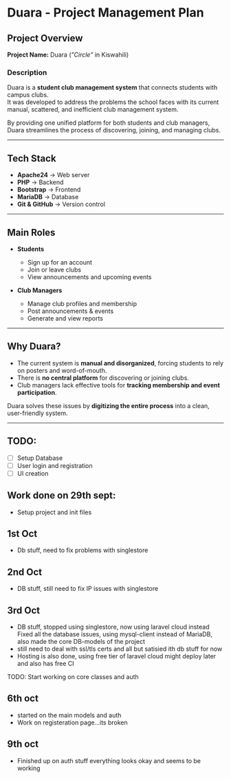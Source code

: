 # Duara - Project Management Plan

## Project Overview
**Project Name:** Duara (*"Circle"* in Kiswahili)

###  Description
Duara is a **student club management system** that connects students with campus clubs.  
It was developed to address the problems the school faces with its current manual, scattered, and inefficient club management system.  

By providing one unified platform for both students and club managers, Duara streamlines the process of discovering, joining, and managing clubs.

---

## Tech Stack
- **Apache24** → Web server  
- **PHP** → Backend  
- **Bootstrap** → Frontend  
- **MariaDB** → Database  
- **Git & GitHub** → Version control  

---

## Main Roles

- **Students**
  - Sign up for an account  
  - Join or leave clubs  
  - View announcements and upcoming events  

- **Club Managers**
  - Manage club profiles and membership  
  - Post announcements & events  
  - Generate and view reports  

---

## Why Duara?

- The current system is **manual and disorganized**, forcing students to rely on posters and word-of-mouth.  
- There is **no central platform** for discovering or joining clubs.  
- Club managers lack effective tools for **tracking membership and event participation**.  

 Duara solves these issues by **digitizing the entire process** into a clean, user-friendly system.  

---
## TODO:
- [ ] Setup Database
- [ ] User login and registration
- [ ] UI creation

## Work done on 29th sept:
- Setup project and init files

## 1st Oct
- Db stuff, need to fix problems with singlestore

## 2nd Oct
- DB stuff,
still need to fix IP issues with singlestore
## 3rd Oct
- DB stuff, stopped using singlestore, now using laravel cloud instead
Fixed all the database issues, using mysql-client instead of MariaDB, also made the core DB-models of the project
- still need to deal with ssl/tls certs and all but satisied ith db stuff for now
- Hosting is also done, using free tier of laravel cloud might deploy later and also has free CI

TODO: Start working on core classes and auth

## 6th oct
- started on the main models and auth
- Work on registeration page...its broken

## 9th oct
- Finished up on auth stuff everything looks okay and seems to be working

